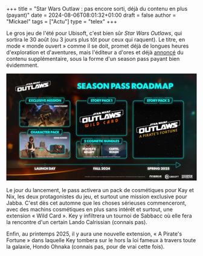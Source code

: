 +++
title = "Star Wars Outlaw : pas encore sorti, déjà du contenu en plus (payant)"
date = 2024-08-06T08:01:32+01:00
draft = false
author = "Mickael"
tags = ["Actu"]
type = "telex"
+++

Le gros jeu de l'été pour Ubisoft, c'est bien sûr *Star Wars Outlaws*, qui sortira le 30 août (ou 3 jours plus tôt pour ceux qui raquent). Le titre, en mode « monde ouvert » comme il se doit, promet déjà de longues heures d'exploration et d'aventures, mais l'éditeur a d'ores et déjà [annoncé](https://news.ubisoft.com/en-us/article/3oDeg1rH3qrXBttnBaxN5Y/star-wars-outlaws-postlaunch-roadmap-revealed) du contenu supplémentaire, sous la forme d'un season pass payant bien évidemment.

![Star Wars Outlaws](star-wars-outlaws.jpg "")

Le jour du lancement, le pass activera un pack de cosmétiques pour Kay et Nix, les deux protagonistes du jeu, et surtout une mission exclusive pour Jabba. C'est dès cet automne que les choses sérieuses commenceront, avec des machins cosmétiques en plus sans intérêt et surtout, une extension « Wild Card ». Key y infiltrera un tournoi de Sabbacc où elle fera la rencontre d'un certain Lando Calrissian (connais pas).

Enfin, au printemps 2025, il y aura une nouvelle extension, « A Pirate's Fortune » dans laquelle Key tombera sur le hors la loi fameux à travers toute la galaxie, Hondo Ohnaka (connais pas, pour de vrai cette fois). 